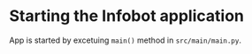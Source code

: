 # Starting the Infobot application

App is started by excetuing `main()` method in `src/main/main.py`.